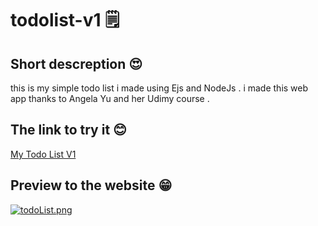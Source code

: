 # todolist-v1 🗒️
## Short descreption 😍
this is my simple todo list i made using Ejs and NodeJs . i made this web app thanks to Angela Yu and her Udimy course .
## The link to try it 😊
[My Todo List V1 ](https://my-todo-list-ky5.cyclic.app/)
## Preview to the website 😁
[![todoList.png](https://i.postimg.cc/fLr4PJJK/todoList.png)](https://postimg.cc/phz1hVQh)
